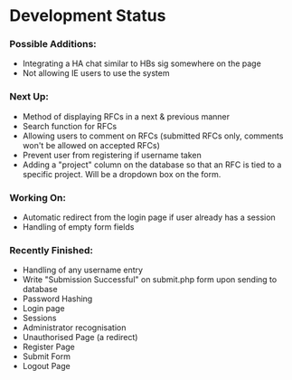 Development Status
==================

### Possible Additions:

* Integrating a HA chat similar to HBs sig somewhere on the page
* Not allowing IE users to use the system

### Next Up:
* Method of displaying RFCs in a next & previous manner
* Search function for RFCs
* Allowing users to comment on RFCs (submitted RFCs only, comments won't be allowed on accepted RFCs)
* Prevent user from registering if username taken
* Adding a "project" column on the database so that an RFC is tied to a specific project. Will be a dropdown box on the form.

### Working On:
* Automatic redirect from the login page if user already has a session
* Handling of empty form fields

### Recently Finished:
* Handling of any username entry
* Write "Submission Successful" on submit.php form upon sending to database
* Password Hashing
* Login page
* Sessions
* Administrator recognisation
* Unauthorised Page (a redirect)
* Register Page
* Submit Form
* Logout Page